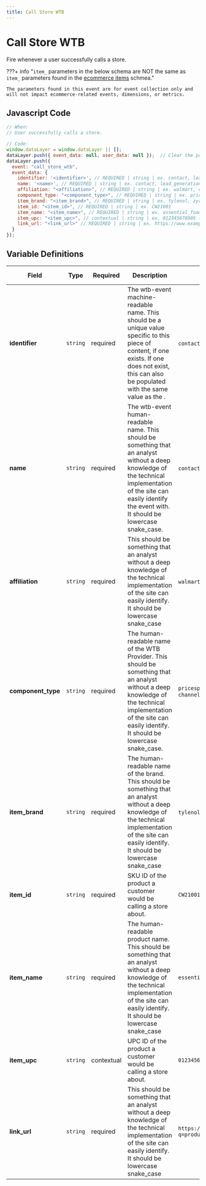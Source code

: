 ```yaml
---
title: Call Store WTB
---
```


# Call Store WTB

Fire whenever a user successfully calls a store.

???+ info "`item_` parameters in the below schema are NOT the same as `item_` parameters found in the [ecommerce items](../../schemas/item.md) schmea."

    The parameters found in this event are for event collection only and will not impact ecommerce-related events, dimensions, or metrics. 

## Javascript Code

```js
// When:
// User successfully calls a store.

// Code:
window.dataLayer = window.dataLayer || [];
dataLayer.push({ event_data: null, user_data: null });  // Clear the previous event_data and user_data objects.
dataLayer.push({
  event: "call_store_wtb",
  event_data: {
    identifier: '<identifier>', // REQUIRED | string | ex. contact, lead_generation
    name: '<name>', // REQUIRED | string | ex. contact, lead_generation	
    affiliation: "<affiliation>", // REQUIRED | string | ex. walmart, cvs
    component_type: "<component_type>", // REQUIRED | string | ex. pricespider, channeladvisor
    item_brand: "<item_brand>", // REQUIRED | string | ex. tylenol, zyrtec, listerine
    item_id: "<item_id>", // REQUIRED | string | ex. CW21001
    item_name: "<item_name>", // REQUIRED | string | ex. essential_foaming_cleanser 
    item_upc: "<item_upc>", // contextual | string | ex. 012345678905 (12 digits)
    link_url: "<link_url>" // REQUIRED | string | ex. https://www.example.com/?q=product#id
  }
});
```

## Variable Definitions

|Field|Type|Required|Description|Example|Maximum Length|
| --- | --- | --- | --- | --- | --- |
|**identifier**|`string`|required|The wtb-event machine-readable name. This should be a unique value specific to this piece of content, if one exists. If one does not exist, this can also be populated with the same value as the <name>.|`contact`, `lead_generation`|`100`|
|**name**|`string`|required|The wtb-event human-readable name. This should be something that an analyst without a deep knowledge of the technical implementation of the site can easily identify the event with. It should be lowercase snake_case.|`contact`, `lead_generation`|`100`|
|**affiliation**|`string`|required|This should be something that an analyst without a deep knowledge of the technical implementation of the site can easily identify. It should be lowercase snake_case|`walmart`, `cvs`|`100`|
|**component_type**|`string`|required|The human-readable name of the WTB Provider. This should be something that an analyst without a deep knowledge of the technical implementation of the site can easily identify. It should be lowercase snake_case.|`pricespider`, `channeladvisor`|`100`|
|**item_brand**|`string`|required|The human-readable name of the brand. This should be something that an analyst without a deep knowledge of the technical implementation of the site can easily identify. It should be lowercase snake_case|`tylenol`, `zyrtec`, `listerine`|`100`|
|**item_id**|`string`|required|SKU ID of the product a customer would be calling a store about.|`CW21001`|`100`|
|**item_name**|`string`|required|The human-readable product name. This should be something that an analyst without a deep knowledge of the technical implementation of the site can easily identify. It should be lowercase snake_case|`essential_foaming_cleanser`|`100`|
|**item_upc**|`string`|contextual|UPC ID of the product a customer would be calling a store about.|`012345678905`|`100`|
|**link_url**|`string`|required|This should be something that an analyst without a deep knowledge of the technical implementation of the site can easily identify. It should be lowercase snake_case|`https://www.example.com?q=product#id`|`100`|
